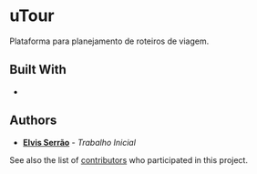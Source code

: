 # uTour

Plataforma para planejamento de roteiros de viagem.

## Built With

*

## Authors

* [**Elvis Serrão**](https://github.com/elvisserrao) - *Trabalho Inicial*

See also the list of [contributors](https://github.com/elvisserrao/uTour/graphs/contributors) who participated in this project.